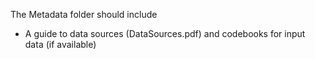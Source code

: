 The Metadata folder should include

* A guide to data sources (DataSources.pdf) and codebooks for input data (if available)